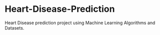 # Heart-Disease-Prediction
Heart Disease prediction project using Machine Learning Algorithms and Datasets.
